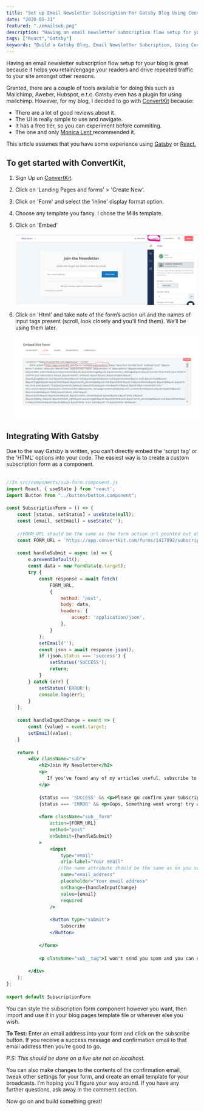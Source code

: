 ```yaml
---
title: "Set up Email Newsletter Subscription For Gatsby Blog Using ConvertKit"
date: "2020-05-31"
featured: "./emailsub.png"
description: "Having an email newsletter subscription flow setup for your blog is great because it helps you retain/engage your readers and drive repeated traffic to your site amongst other reasons. In this article, you'll set it up using ConvertKit"
tags: ["React","Gatsby"]
keywords: "Build a Gatsby Blog, Email Newsletter Subcription, Using ConvertKit, Build a developer blog, Email Subscription Gatsby"
---
```

<a target="blank" class="inline-link" href=""></a>
Having an email newsletter subscription flow setup for your blog is great because it helps you retain/engage your readers and drive repeated traffic to your site amongst other reasons.

Granted, there are a couple of tools available for doing this such as Mailchimp, Aweber, Hubspot, e.t.c. Gatsby even has a plugin for using mailchimp. However, for my blog, I decided to go with <a target="blank" class="inline-link" href="https://app.convertkit.com/referrals/l/794f325a-7d4e-472d-8fbb-bdf7aa155315"> ConvertKit</a> because: 
  - There are a lot of good reviews about it.
  - The UI is really simple to use and navigate.
  - It has a free tier, so you can experiment before commiting.
  - The one and only <a target="blank" class="inline-link" href="https://monicalent.com/">Monica Lent </a>  recommended it.

This article assumes that you have some experience using <a target="blank" class="inline-link" href="https://www.gatsbyjs.org/">Gatsby</a>  or <a target="blank" class="inline-link" href="https://reactjs.org/">React.</a> 


## To get started with ConvertKit,

  1. Sign Up on <a target="blank" class="inline-link" href="https://app.convertkit.com/referrals/l/794f325a-7d4e-472d-8fbb-bdf7aa155315"> ConvertKit</a>.

  2. Click on 'Landing Pages and forms' > 'Create New'.

  3. Click on 'Form' and select the 'inline' display format option.

  4. Choose any template you fancy. I chose the Mills template.

  5. Click on 'Embed'
    <div class="inline-image"><img  src="./convetkit-embed.png" alt=""></div>

  6. Click on 'Html' and take note of the form’s action url and the names of input tags present (scroll, look closely and you’ll find them). We’ll be using them later.
    <div class="inline-image"><img  src="./converkit-html.png" alt=""></div>


## Integrating With Gatsby

Due to the way Gatsby is written, you can’t directly embed the 'script tag' or the 'HTML' options into your code. The easiest way is to create a custom subscription form as a component.

```jsx

//In src/components/sub-form.component.js
import React, { useState } from 'react';
import Button from "../button/button.component";

const SubscriptionForm = () => {
    const [status, setStatus] = useState(null);
    const [email, setEmail] = useState('');

    //FORM_URL should be the same as the form action url pointed out above
    const FORM_URL = `https://app.convertkit.com/forms/1417892/subscriptions`;

    const handleSubmit = async (e) => {
        e.preventDefault();
        const data = new FormData(e.target);
        try {
            const response = await fetch(
                FORM_URL,
                {
                    method: 'post',
                    body: data,
                    headers: {
                        accept: 'application/json',
                    },
                }
            );
            setEmail('');
            const json = await response.json();
            if (json.status === 'success') {
                setStatus('SUCCESS');
                return;
            } 
        } catch (err) {
            setStatus('ERROR');
            console.log(err);
        }
    };

    const handleInputChange = event => {
        const {value} = event.target;
        setEmail(value);
    }

    return (
        <div className="sub">
            <h2>Join My Newsletter</h2>
            <p>
               If you've found any of my articles useful, subscribe to receive more quality articles straight to your inbox.
            </p>
            
            {status === 'SUCCESS' && <p>Please go confirm your subscription!</p>}
            {status === 'ERROR' && <p>Oops, Something went wrong! try again.</p>}
            
            <form className="sub__form"
                action={FORM_URL}
                method="post"
                onSubmit={handleSubmit}
            >
                <input
                    type="email"
                    aria-label="Your email"
                   //The name attribute should be the same as on you selected form.
                    name="email_address"
                    placeholder="Your email address"
                    onChange={handleInputChange}
                    value={email}
                    required
                />

                <Button type="submit">
                    Subscribe
                </Button>

            </form>

            <p className="sub__tag">I won't send you spam and you can unsubscribe at any time</p>

        </div>
    );
};

export default SubscriptionForm

```


You can style the subscription form component however you want, then import and use it in your blog pages template file or wherever else you wish. 

<strong>To Test:</strong> Enter an email address into your form and click on the subscribe button. If you receive a success message and confirmation email to that email address then you’re good to go.

*P.S: This should be done on a live site not on localhost.*

You can also make changes to the contents of the confirmation email, tweak other settings for your form, and create an email template for your broadcasts. I’m hoping you’ll figure your way around. If you have any further questions, ask away in the comment section.

Now go on and build something great!





